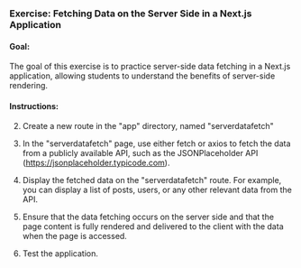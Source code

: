 ### Exercise: Fetching Data on the Server Side in a Next.js Application

#### Goal:

The goal of this exercise is to practice server-side data fetching in a Next.js application, allowing students to understand the benefits of server-side rendering.

#### Instructions:

2. Create a new route in the "app" directory, named "serverdatafetch"

3. In the "serverdatafetch" page, use either fetch or axios to fetch the data from a publicly available API, such as the JSONPlaceholder API (https://jsonplaceholder.typicode.com).

4. Display the fetched data on the "serverdatafetch" route. For example, you can display a list of posts, users, or any other relevant data from the API.

5. Ensure that the data fetching occurs on the server side and that the page content is fully rendered and delivered to the client with the data when the page is accessed.

6. Test the application.